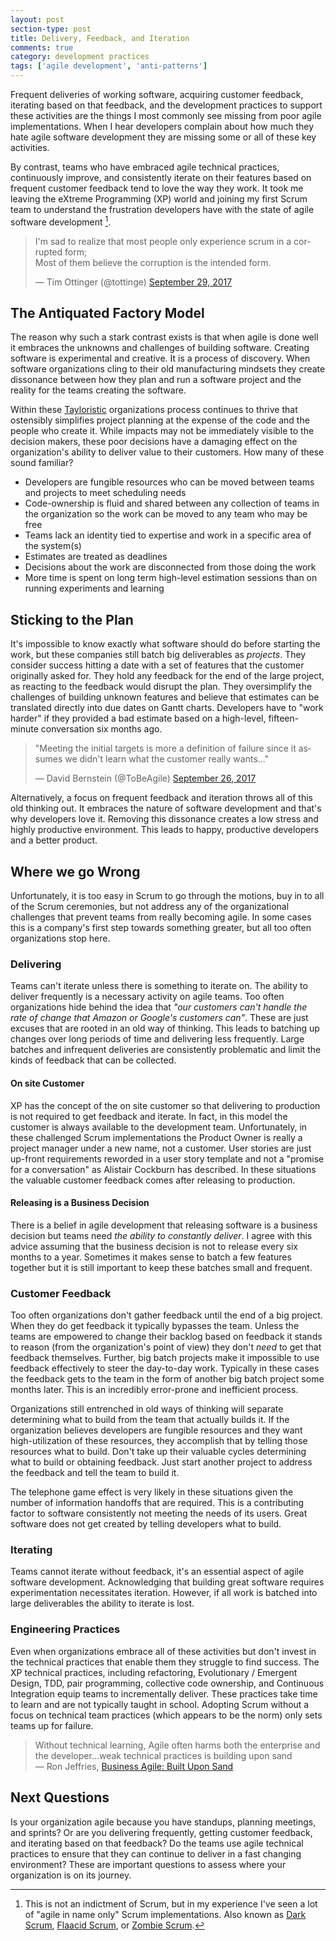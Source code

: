 ```yaml
---
layout: post
section-type: post
title: Delivery, Feedback, and Iteration 
comments: true
category: development practices
tags: ['agile development', 'anti-patterns']
---
```


Frequent deliveries of working software, acquiring customer feedback, iterating based on that feedback, and the development practices to support these activities are the things I most commonly see missing from poor agile implementations. When I hear developers complain about how much they hate agile software development they are missing some or all of these key activities. 

By contrast, teams who have embraced agile technical practices, continuously improve, and consistently iterate on their features based on frequent customer feedback tend to love the way they work. It took me leaving the eXtreme Programming (XP) world and joining my first Scrum team to understand the frustration developers have with the state of agile software development [^1]. 

<blockquote class="twitter-tweet" data-lang="en"><p lang="en" dir="ltr">I&#39;m sad to realize that most people only experience scrum in a corrupted form; <br>Most of them believe the corruption is the intended form.</p>&mdash; Tim Ottinger (@tottinge) <a href="https://twitter.com/tottinge/status/913761095860604928?ref_src=twsrc%5Etfw">September 29, 2017</a></blockquote>
<script async src="//platform.twitter.com/widgets.js" charset="utf-8"></script>

## The Antiquated Factory Model 

The reason why such a stark contrast exists is that when agile is done well it embraces the unknowns and challenges of building software. Creating software is experimental and creative. It is a process of discovery. When software organizations cling to their old manufacturing mindsets they create dissonance between how they plan and run a software project and the reality for the teams creating the software. 

Within these [Tayloristic](https://en.wikipedia.org/wiki/Scientific_management) organizations process continues to thrive that ostensibly simplifies project planning at the expense of the code and the people who create it. While impacts may not be immediately visible to the decision makers, these poor decisions have a damaging effect on the organization's ability to deliver value to their customers. How many of these sound familiar?

* Developers are fungible resources who can be moved between teams and projects to meet scheduling needs
* Code-ownership is fluid and shared between any collection of teams in the organization so the work can be moved to any team who may be free 
* Teams lack an identity tied to expertise and work in a specific area of the system(s) 
* Estimates are treated as deadlines 
* Decisions about the work are disconnected from those doing the work
* More time is spent on long term high-level estimation sessions than on running experiments and learning

## Sticking to the Plan

It's impossible to know exactly what software should do before starting the work, but these companies still batch big deliverables as *projects*. They consider success hitting a date with a set of features that the customer originally asked for. They hold any feedback for the end of the large project, as reacting to the feedback would disrupt the plan. They oversimplify the challenges of building unknown features and believe that estimates can be translated directly into due dates on Gantt charts. Developers have to "work harder" if they provided a bad estimate based on a high-level, fifteen-minute conversation six months ago. 

<blockquote class="twitter-tweet" data-lang="en"><p lang="en" dir="ltr">&quot;Meeting the initial targets is more a definition of failure since it assumes we didn&#39;t learn what the customer really wants...&quot;</p>&mdash; David Bernstein (@ToBeAgile) <a href="https://twitter.com/ToBeAgile/status/912743657836548097?ref_src=twsrc%5Etfw">September 26, 2017</a></blockquote>
<script async src="//platform.twitter.com/widgets.js" charset="utf-8"></script>

Alternatively, a focus on frequent feedback and iteration throws all of this old thinking out. It embraces the nature of software development and that's why developers love it. Removing this dissonance creates a low stress and highly productive environment. This leads to happy, productive developers and a better product. 

## Where we go Wrong 

Unfortunately, it is too easy in Scrum to go through the motions, buy in to all of the Scrum ceremonies, but not address any of the organizational challenges that prevent teams from really becoming agile. In some cases this is a company's first step towards something greater, but all too often organizations stop here. 

### Delivering

Teams can't iterate unless there is something to iterate on. The ability to deliver frequently is a necessary activity on agile teams. Too often organizations hide behind the idea that *"our customers can't handle the rate of change that Amazon or Google's customers can"*. These are just excuses that are rooted in an old way of thinking. This leads to batching up changes over long periods of time and delivering less frequently. Large batches and infrequent deliveries are consistently problematic and limit the kinds of feedback that can be collected.

#### On site Customer

XP has the concept of the on site customer so that delivering to production is not required to get feedback and iterate. In fact, in this model the customer is always available to the development team. Unfortunately, in these challenged Scrum implementations the Product Owner is really a project manager under a new name, not a customer. User stories are just up-front requirements reworded in a user story template and not a "promise for a conversation" as Alistair Cockburn has described. In these situations the valuable customer feedback comes after releasing to production.

#### Releasing is a Business Decision

There is a belief in agile development that releasing software is a business decision but teams need *the ability to constantly deliver*. I agree with this advice assuming that the business decision is not to release every six months to a year. Sometimes it makes sense to batch a few features together but it is still important to keep these batches small and frequent. 

### Customer Feedback

Too often organizations don't gather feedback until the end of a big project. When they do get feedback it typically bypasses the team. Unless the teams are empowered to change their backlog based on feedback it stands to reason (from the organization's point of view) they don't *need* to get that feedback themselves. Further, big batch projects make it impossible to use feedback effectively to steer the day-to-day work. Typically in these cases the feedback gets to the team in the form of another big batch project some months later. This is an incredibly error-prone and inefficient process.

Organizations still entrenched in old ways of thinking will separate determining what to build from the team that actually builds it. If the organization believes developers are fungible resources and they want high-utilization of these resources, they accomplish that by telling those resources what to build. Don't take up their valuable cycles determining what to build or obtaining feedback. Just start another project to address the feedback and tell the team to build it. 

The telephone game effect is very likely in these situations given the number of information handoffs that are required. This is a contributing factor to software consistently not meeting the needs of its users. Great software does not get created by telling developers what to build.

### Iterating

Teams cannot iterate without feedback, it's an essential aspect of agile software development. Acknowledging that building great software requires experimentation necessitates iteration. However, if all work is batched into large deliverables the ability to iterate is lost. 

### Engineering Practices

Even when organizations embrace all of these activities but don't invest in the technical practices that enable them they struggle to find success. The XP technical practices, including refactoring, Evolutionary / Emergent Design, TDD, pair programming, collective code ownership, and Continuous Integration equip teams to incrementally deliver. These practices take time to learn and are not typically taught in school. Adopting Scrum without a focus on technical team practices (which appears to be the norm) only sets teams up for failure.

> Without technical learning, Agile often harms both the enterprise and the developer...weak technical practices is building upon sand  
> &mdash; Ron Jeffries, [Business Agile: Built Upon Sand](http://ronjeffries.com/articles/017-08ff/sand/)

## Next Questions

Is your organization agile because you have standups, planning meetings, and sprints? Or are you delivering frequently, getting customer feedback, and iterating based on that feedback? Do the teams use agile technical practices to ensure that they can continue to deliver in a fast changing environment? These are important questions to assess where your organization is on its journey.  

[^1]: This is not an indictment of Scrum, but in my experience I've seen a lot of "agile in name only" Scrum implementations. Also known as [Dark Scrum](http://ronjeffries.com/categories/dark-scrum/), [Flaacid Scrum](https://martinfowler.com/bliki/FlaccidScrum.html), or [Zombie Scrum](https://twitter.com/tottinge/status/913890035845517312).
